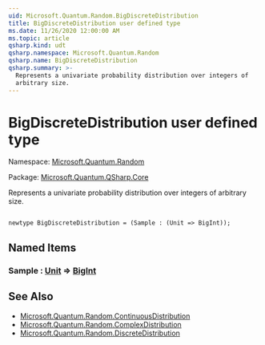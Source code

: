 ```yaml
---
uid: Microsoft.Quantum.Random.BigDiscreteDistribution
title: BigDiscreteDistribution user defined type
ms.date: 11/26/2020 12:00:00 AM
ms.topic: article
qsharp.kind: udt
qsharp.namespace: Microsoft.Quantum.Random
qsharp.name: BigDiscreteDistribution
qsharp.summary: >-
  Represents a univariate probability distribution over integers of
  arbitrary size.
---
```


# BigDiscreteDistribution user defined type

Namespace: [Microsoft.Quantum.Random](xref:Microsoft.Quantum.Random)

Package: [Microsoft.Quantum.QSharp.Core](https://nuget.org/packages/Microsoft.Quantum.QSharp.Core)


Represents a univariate probability distribution over integers ofarbitrary size.

```qsharp

newtype BigDiscreteDistribution = (Sample : (Unit => BigInt));
```



## Named Items

### Sample : [Unit](xref:microsoft.quantum.lang-ref.unit) => [BigInt](xref:microsoft.quantum.lang-ref.bigint) 



## See Also

- [Microsoft.Quantum.Random.ContinuousDistribution](xref:Microsoft.Quantum.Random.ContinuousDistribution)
- [Microsoft.Quantum.Random.ComplexDistribution](xref:Microsoft.Quantum.Random.ComplexDistribution)
- [Microsoft.Quantum.Random.DiscreteDistribution](xref:Microsoft.Quantum.Random.DiscreteDistribution)